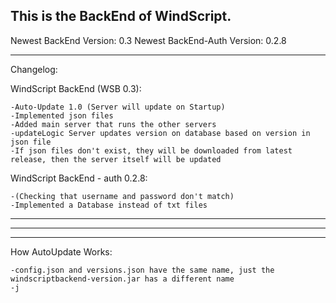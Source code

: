 This is the BackEnd of WindScript.
---
Newest BackEnd Version: 0.3
Newest BackEnd-Auth Version: 0.2.8

---
Changelog:

WindScript BackEnd (WSB 0.3):

    -Auto-Update 1.0 (Server will update on Startup)
    -Implemented json files
    -Added main server that runs the other servers
    -updateLogic Server updates version on database based on version in json file
    -If json files don't exist, they will be downloaded from latest release, then the server itself will be updated

WindScript BackEnd - auth 0.2.8:

    -(Checking that username and password don't match)
    -Implemented a Database instead of txt files
    
----
----

----

How AutoUpdate Works:

    -config.json and versions.json have the same name, just the windscriptbackend-version.jar has a different name
    -j
